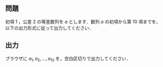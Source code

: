 ## 問題
初項 $1$ ，公差 $2$ の等差数列を $a$ とします．数列 $a$ の初項から第 $10$ 項までを、以下の出力形式に従って出力してください．

## 出力
ブラウザに $a_1, a_2, \ldots, a_{10}$ を，空白区切りで出力してください．
